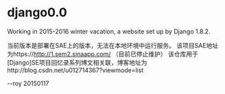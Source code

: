 # django0.0
Working in 2015-2016 winter vacation, a website set up by Django 1.8.2.

当前版本是部署在SAE上的版本，无法在本地环境中运行服务。
该项目SAE地址为https://http://1.sem2.sinaapp.com/ （目前已停止维护）
该仓库用于[Django]SE项目回忆录系列博文相关联，博客地址为http://blog.csdn.net/u012714367?viewmode=list

--roy 20150117
